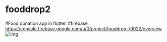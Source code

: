 # fooddrop2

#Food donation app in flutter.
#firebase
https://console.firebase.google.com/u/0/project/fooddrop-7d922/overview
 ![img](/assets/spash.png)
